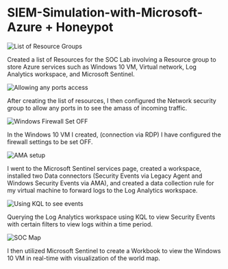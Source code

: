 # SIEM-Simulation-with-Microsoft-Azure + Honeypot

![List of Resource Groups](https://github.com/user-attachments/assets/9e3704d4-e7c8-43ca-9538-410b3ba76ed3)

Created a list of Resources for the SOC Lab involving a Resource group to store Azure services such as Windows 10 VM, Virtual network, Log Analytics workspace, and Microsoft Sentinel. 

![Allowing any ports access](https://github.com/user-attachments/assets/74e0e276-9066-4360-8de0-f0163d769c5b) 

After creating the list of resources, I then configured the Network security group to allow any ports in to see the amass of incoming traffic.


![Windows Firewall Set OFF](https://github.com/user-attachments/assets/7704e0c5-1678-404b-bd15-348b0f0b1bc7)

In the Windows 10 VM I created, (connection via RDP) I have configured the firewall settings to be set OFF. 

![AMA setup](https://github.com/user-attachments/assets/e9c2e3cd-3f69-4593-8ad5-1e38979b43d9)

I went to the Microsoft Sentinel services page, created a workspace, installed two Data connectors (Security Events via Legacy Agent and Windows Security Events via AMA), and created a data collection rule for my virtual machine to forward logs to the Log Analytics workspace.

![Using KQL to see events](https://github.com/user-attachments/assets/b7b10b9f-f480-49fd-b31f-6073db38e307)

Querying the Log Analytics workspace using KQL to view Security Events with certain filters to view logs within a time period.

![SOC Map](https://github.com/user-attachments/assets/51ec92b8-28bc-4275-a8da-4622b88fe6ec)

I then utilized Microsoft Sentinel to create a Workbook to view the Windows 10 VM in real-time with visualization of the world map.
